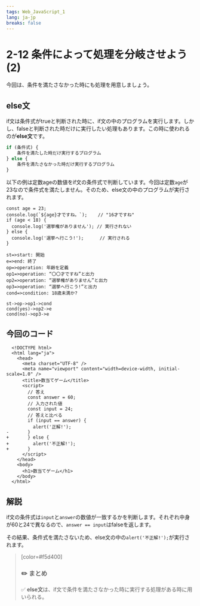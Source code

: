 ```yaml
---
tags: Web_JavaScript_1
lang: ja-jp
breaks: false
---
```


<style>
iframe{
  border: none;
  width: 100%;
  min-height: 15em;
}
.mathjax > .MJXc-display {
    background: #eee;
    border-radius: 8px;
    box-shadow: #eee 0 -6px, #eee 0 6px;
}
</style>

# 2-12 条件によって処理を分岐させよう(2)

今回は、条件を満たさなかった時にも処理を用意しましょう。

## else文
if文は条件式がtrueと判断された時に、if文の中のプログラムを実行します。しかし、falseと判断された時だけに実行したい処理もあります。この時に使われるのが**else文**です。
```javascript
if (条件式) {
    条件を満たした時だけ実行するプログラム
} else {
    条件を満たさなかった時だけ実行するプログラム
}
```
以下の例は定数ageの数値をif文の条件式で判断しています。今回は定数`age`が23なので条件式を満たしません。そのため、else文の中のプログラムが実行されます。
```javascript=
const age = 23;
console.log(`${age}才ですね。`);    // "16才ですね"
if (age < 18) {
  console.log('選挙権がありません'); // 実行されない
} else {
  console.log('選挙へ行こう!');      // 実行される
}
```

```flow
st=>start: 開始
e=>end: 終了
op=>operation: 年齢を定義
op1=>operation: “〇〇才ですね”と出力
op2=>operation: “選挙権がありません”と出力
op3=>operation: “選挙へ行こう!”と出力
cond=>condition: 18歳未満か?

st->op->op1->cond
cond(yes)->op2->e
cond(no)->op3->e
```

## 今回のコード

```diff=
  <!DOCTYPE html>
  <html lang="ja">
    <head>
      <meta charset="UTF-8" />
      <meta name="viewport" content="width=device-width, initial-scale=1.0" />
      <title>数当てゲーム</title>
      <script>
        // 答え
        const answer = 60;
        // 入力された値
        const input = 24;
        // 答えと比べる
        if (input == answer) {
          alert('正解!');
-       }
+       } else {
+         alert('不正解!');
+       }
      </script>
    </head>
    <body>
      <h1>数当てゲーム</h1>
    </body>
  </html>
```

## 解説
if文の条件式は`input`と`answer`の数値が一致するかを判断します。それぞれ中身が60と24で異なるので、`answer == input`はfalseを返します。

その結果、条件式を満たさないため、else文の中の`alert('不正解!');`が実行されます。
> [color=#f5d400]
> ### :pencil2: **まとめ**
> 
> :white_check_mark: **else文**は、if文で条件を満たさなかった時に実行する処理がある時に用いられる。  


